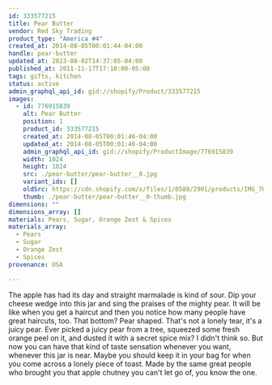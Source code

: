 ```yaml
---
id: 333577215
title: Pear Butter
vendor: Red Sky Trading
product_type: "America #4"
created_at: 2014-08-05T00:01:44-04:00
handle: pear-butter
updated_at: 2023-08-02T14:37:05-04:00
published_at: 2011-11-17T17:10:00-05:00
tags: gifts, kitchen
status: active
admin_graphql_api_id: gid://shopify/Product/333577215
images:
  - id: 776915839
    alt: Pear Butter
    position: 1
    product_id: 333577215
    created_at: 2014-08-05T00:01:46-04:00
    updated_at: 2014-08-05T00:01:46-04:00
    admin_graphql_api_id: gid://shopify/ProductImage/776915839
    width: 1024
    height: 1024
    src: ./pear-butter/pear-butter__0.jpg
    variant_ids: []
    oldSrc: https://cdn.shopify.com/s/files/1/0589/2901/products/IMG_7048.jpeg?v=1407211306
    thumb: ./pear-butter/pear-butter__0-thumb.jpg
dimensions: ""
dimensions_array: []
materials: Pears, Sugar, Orange Zest & Spices
materials_array:
  - Pears
  - Sugar
  - Orange Zest
  - Spices
provenance: USA

---
```


The apple has had its day and straight marmalade is kind of sour. Dip your cheese wedge into this jar and sing the praises of the mighty pear. It will be like when you get a haircut and then you notice how many people have great haircuts, too. That bottom? Pear shaped. That's not a lonely tear, it's a juicy pear. Ever picked a juicy pear from a tree, squeezed some fresh orange peel on it, and dusted it with a secret spice mix? I didn't think so. But now you can have that kind of taste sensation whenever you want, whenever this jar is near. Maybe you should keep it in your bag for when you come across a lonely piece of toast. Made by the same great people who brought you that apple chutney you can't let go of, you know the one.